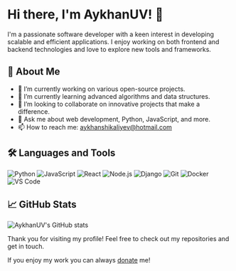 # Hi there, I'm AykhanUV! 👋

I'm a passionate software developer with a keen interest in developing scalable and efficient applications. I enjoy working on both frontend and backend technologies and love to explore new tools and frameworks.

## 🚀 About Me

- 🔭 I’m currently working on various open-source projects.
- 🌱 I’m currently learning advanced algorithms and data structures.
- 👯 I’m looking to collaborate on innovative projects that make a difference.
- 💬 Ask me about web development, Python, JavaScript, and more.
- 📫 How to reach me: [aykhanshikaliyev@hotmail.com](mailto:aykhanshikaliyev@hotmail.com)

## 🛠️ Languages and Tools

![Python](https://img.shields.io/badge/-Python-333333?style=flat&logo=python)
![JavaScript](https://img.shields.io/badge/-JavaScript-333333?style=flat&logo=javascript)
![React](https://img.shields.io/badge/-React-333333?style=flat&logo=react)
![Node.js](https://img.shields.io/badge/-Node.js-333333?style=flat&logo=node.js)
![Django](https://img.shields.io/badge/-Django-333333?style=flat&logo=django)
![Git](https://img.shields.io/badge/-Git-333333?style=flat&logo=git)
![Docker](https://img.shields.io/badge/-Docker-333333?style=flat&logo=docker)
![VS Code](https://img.shields.io/badge/-VS%20Code-333333?style=flat&logo=visual-studio-code)

## 📈 GitHub Stats

![AykhanUV's GitHub stats](https://github-readme-stats.vercel.app/api?username=AykhanUV&show_icons=true&theme=radical)

Thank you for visiting my profile! Feel free to check out my repositories and get in touch.

If you enjoy my work you can always [donate](https://ko-fi.com/aykhanuv?utm_medium=email&utm_source=onboarding&utm_campaign=SharePage) me!
